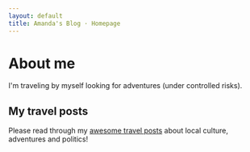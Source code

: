 ```yaml
---
layout: default
title: Amanda's Blog · Homepage
---
```


# About me

I'm traveling by myself looking for adventures (under controlled risks).

## My travel posts

Please read through my [awesome travel posts]({{site.baseurl}}/travel) about local culture, adventures and politics!
